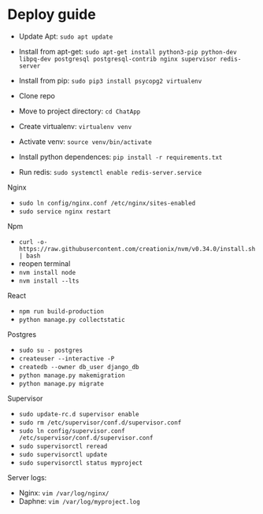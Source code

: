 # Deploy guide

- Update Apt: `sudo apt update`
- Install from apt-get: `sudo apt-get install python3-pip python-dev libpq-dev postgresql postgresql-contrib nginx supervisor redis-server`
- Install from pip: `sudo pip3 install psycopg2 virtualenv`
- Clone repo
- Move to project directory: `cd ChatApp`
- Create virtualenv: `virtualenv venv`
- Activate venv: `source venv/bin/activate`
- Install python dependences: `pip install -r requirements.txt`

- Run redis: `sudo systemctl enable redis-server.service`

Nginx
- `sudo ln config/nginx.conf /etc/nginx/sites-enabled`
- `sudo service nginx restart`

Npm
- `curl -o- https://raw.githubusercontent.com/creationix/nvm/v0.34.0/install.sh | bash`
- reopen terminal
- `nvm install node`
- `nvm install --lts`

React
- `npm run build-production`
- `python manage.py collectstatic`

Postgres
- `sudo su - postgres`
- `createuser --interactive -P`
- `createdb --owner db_user django_db`
- `python manage.py makemigration`
- `python manage.py migrate`


Supervisor
- `sudo update-rc.d supervisor enable`
- `sudo rm /etc/supervisor/conf.d/supervisor.conf`
- `sudo ln config/supervisor.conf /etc/supervisor/conf.d/supervisor.conf`
- `sudo supervisorctl reread`
- `sudo supervisorctl update`
- `sudo supervisorctl status myproject`

Server logs:
- Nginx: `vim /var/log/nginx/`
- Daphne: `vim /var/log/myproject.log`